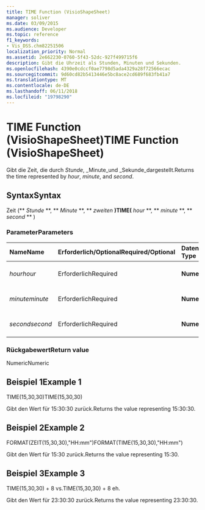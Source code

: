 ```yaml
---
title: TIME Function (VisioShapeSheet)
manager: soliver
ms.date: 03/09/2015
ms.audience: Developer
ms.topic: reference
f1_keywords:
- Vis_DSS.chm82251506
localization_priority: Normal
ms.assetid: 2e662230-0760-5f43-52dc-927f499715f6
description: Gibt die Uhrzeit als Stunden, Minuten und Sekunden.
ms.openlocfilehash: 4390e0cdccf0ae7798d5ada4329a28f72566ecac
ms.sourcegitcommit: 9d60cd82b5413446e5bc8ace2cd689f683fb41a7
ms.translationtype: MT
ms.contentlocale: de-DE
ms.lasthandoff: 06/11/2018
ms.locfileid: "19798290"
---
```

# <a name="time-function-visioshapesheet"></a><span data-ttu-id="91649-103">TIME Function (VisioShapeSheet)</span><span class="sxs-lookup"><span data-stu-id="91649-103">TIME Function (VisioShapeSheet)</span></span>

<span data-ttu-id="91649-104">Gibt die Zeit, die durch _Stunde_, _Minute_und _Sekunde_dargestellt.</span><span class="sxs-lookup"><span data-stu-id="91649-104">Returns the time represented by  _hour_,  _minute_, and  _second_.</span></span>
  
## <a name="syntax"></a><span data-ttu-id="91649-105">Syntax</span><span class="sxs-lookup"><span data-stu-id="91649-105">Syntax</span></span>

<span data-ttu-id="91649-106">Zeit (** *Stunde* **, ** *Minute* **, ** *zweiten* **)</span><span class="sxs-lookup"><span data-stu-id="91649-106">TIME(** *hour* **, ** *minute* **, ** *second* ** )</span></span> 
  
### <a name="parameters"></a><span data-ttu-id="91649-107">Parameter</span><span class="sxs-lookup"><span data-stu-id="91649-107">Parameters</span></span>

|<span data-ttu-id="91649-108">**Name**</span><span class="sxs-lookup"><span data-stu-id="91649-108">**Name**</span></span>|<span data-ttu-id="91649-109">**Erforderlich/Optional**</span><span class="sxs-lookup"><span data-stu-id="91649-109">**Required/Optional**</span></span>|<span data-ttu-id="91649-110">**Datentyp**</span><span class="sxs-lookup"><span data-stu-id="91649-110">**Data Type**</span></span>|<span data-ttu-id="91649-111">**Beschreibung**</span><span class="sxs-lookup"><span data-stu-id="91649-111">**Description**</span></span>|
|:-----|:-----|:-----|:-----|
| <span data-ttu-id="91649-112">_hour_</span><span class="sxs-lookup"><span data-stu-id="91649-112">_hour_</span></span> <br/> |<span data-ttu-id="91649-113">Erforderlich</span><span class="sxs-lookup"><span data-stu-id="91649-113">Required</span></span>  <br/> |<span data-ttu-id="91649-114">**Numeric**</span><span class="sxs-lookup"><span data-stu-id="91649-114">**Numeric**</span></span> <br/> |<span data-ttu-id="91649-115">Die Stundenkomponente.</span><span class="sxs-lookup"><span data-stu-id="91649-115">The hour component.</span></span>  <br/> |
| <span data-ttu-id="91649-116">_minute_</span><span class="sxs-lookup"><span data-stu-id="91649-116">_minute_</span></span> <br/> |<span data-ttu-id="91649-117">Erforderlich</span><span class="sxs-lookup"><span data-stu-id="91649-117">Required</span></span>  <br/> |<span data-ttu-id="91649-118">**Numeric**</span><span class="sxs-lookup"><span data-stu-id="91649-118">**Numeric**</span></span> <br/> |<span data-ttu-id="91649-119">Die Minutenkomponente.</span><span class="sxs-lookup"><span data-stu-id="91649-119">The minute comonent.</span></span>  <br/> |
| <span data-ttu-id="91649-120">_second_</span><span class="sxs-lookup"><span data-stu-id="91649-120">_second_</span></span> <br/> |<span data-ttu-id="91649-121">Erforderlich</span><span class="sxs-lookup"><span data-stu-id="91649-121">Required</span></span>  <br/> |<span data-ttu-id="91649-122">**Numeric**</span><span class="sxs-lookup"><span data-stu-id="91649-122">**Numeric**</span></span> <br/> |<span data-ttu-id="91649-123">Die Sekundenkomponente.</span><span class="sxs-lookup"><span data-stu-id="91649-123">The second component.</span></span>  <br/> |
   
### <a name="return-value"></a><span data-ttu-id="91649-124">Rückgabewert</span><span class="sxs-lookup"><span data-stu-id="91649-124">Return value</span></span>

<span data-ttu-id="91649-125">Numeric</span><span class="sxs-lookup"><span data-stu-id="91649-125">Numeric</span></span>
  
## <a name="example-1"></a><span data-ttu-id="91649-126">Beispiel 1</span><span class="sxs-lookup"><span data-stu-id="91649-126">Example 1</span></span>

<span data-ttu-id="91649-127">TIME(15,30,30)</span><span class="sxs-lookup"><span data-stu-id="91649-127">TIME(15,30,30)</span></span>
  
<span data-ttu-id="91649-128">Gibt den Wert für 15:30:30 zurück.</span><span class="sxs-lookup"><span data-stu-id="91649-128">Returns the value representing 15:30:30.</span></span>
  
## <a name="example-2"></a><span data-ttu-id="91649-129">Beispiel 2</span><span class="sxs-lookup"><span data-stu-id="91649-129">Example 2</span></span>

<span data-ttu-id="91649-130">FORMAT(ZEIT(15,30,30),"HH:mm")</span><span class="sxs-lookup"><span data-stu-id="91649-130">FORMAT(TIME(15,30,30),"HH:mm")</span></span>
  
<span data-ttu-id="91649-131">Gibt den Wert für 15:30 zurück.</span><span class="sxs-lookup"><span data-stu-id="91649-131">Returns the value representing 15:30.</span></span>
  
## <a name="example-3"></a><span data-ttu-id="91649-132">Beispiel 3</span><span class="sxs-lookup"><span data-stu-id="91649-132">Example 3</span></span>

<span data-ttu-id="91649-133">TIME(15,30,30) + 8 vs.</span><span class="sxs-lookup"><span data-stu-id="91649-133">TIME(15,30,30) + 8 eh.</span></span>
  
<span data-ttu-id="91649-134">Gibt den Wert für 23:30:30 zurück.</span><span class="sxs-lookup"><span data-stu-id="91649-134">Returns the value representing 23:30:30.</span></span>
  

